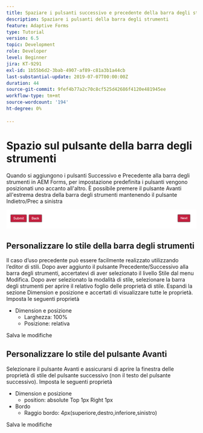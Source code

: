 ```yaml
---
title: Spaziare i pulsanti successivo e precedente della barra degli strumenti
description: Spaziare i pulsanti della barra degli strumenti
feature: Adaptive Forms
type: Tutorial
version: 6.5
topic: Development
role: Developer
level: Beginner
jira: KT-9291
exl-id: 1b55b6d2-3bab-4907-af89-c81a3b1a44cb
last-substantial-update: 2019-07-07T00:00:00Z
duration: 44
source-git-commit: 9fef4b77a2c70c8cf525d42686f4120e481945ee
workflow-type: tm+mt
source-wordcount: '194'
ht-degree: 0%

---
```


# Spazio sul pulsante della barra degli strumenti

Quando si aggiungono i pulsanti Successivo e Precedente alla barra degli strumenti in AEM Forms, per impostazione predefinita i pulsanti vengono posizionati uno accanto all&#39;altro. È possibile premere il pulsante Avanti all&#39;estrema destra della barra degli strumenti mantenendo il pulsante Indietro/Prec a sinistra

![spaziatura barra degli strumenti](assets/toolbar-spacing.png)


## Personalizzare lo stile della barra degli strumenti

Il caso d’uso precedente può essere facilmente realizzato utilizzando l’editor di stili. Dopo aver aggiunto il pulsante Precedente/Successivo alla barra degli strumenti, accertatevi di aver selezionato il livello Stile dal menu Modifica. Dopo aver selezionato la modalità di stile, selezionare la barra degli strumenti per aprire il relativo foglio delle proprietà di stile. Espandi la sezione Dimension e posizione e accertati di visualizzare tutte le proprietà. Imposta le seguenti proprietà
* Dimension e posizione
   * Larghezza: 100%
   * Posizione: relativa

Salva le modifiche

## Personalizzare lo stile del pulsante Avanti

Selezionare il pulsante Avanti e assicurarsi di aprire la finestra delle proprietà di stile del pulsante successivo (non il testo del pulsante successivo). Imposta le seguenti proprietà
* Dimension e posizione
   * position: absolute Top 1px Right 1px
* Bordo
   * Raggio bordo: 4px(superiore,destro,inferiore,sinistro)

Salva le modifiche
